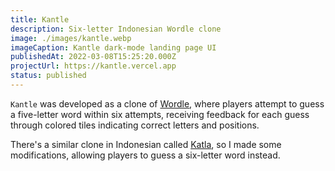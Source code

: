 ```yaml
---
title: Kantle
description: Six-letter Indonesian Wordle clone
image: ./images/kantle.webp
imageCaption: Kantle dark-mode landing page UI
publishedAt: 2022-03-08T15:25:20.000Z
projectUrl: https://kantle.vercel.app
status: published
---
```


`Kantle` was developed as a clone of [Wordle](https://www.nytimes.com/games/wordle/index.html), where players attempt to guess a five-letter word within six attempts, receiving feedback for each guess through colored tiles indicating correct letters and positions.

There's a similar clone in Indonesian called [Katla](https://katla.id/), so I made some modifications, allowing players to guess a six-letter word instead.
